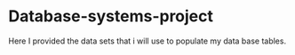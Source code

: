 # Database-systems-project

Here I provided the data sets that i will use to populate my data base tables.
